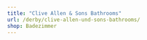 ```yaml
---
title: "Clive Allen & Sons Bathrooms"
url: /derby/clive-allen-und-sons-bathrooms/
shop: Badezimmer
---
```

